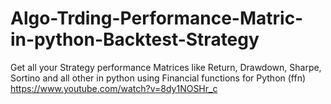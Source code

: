 # Algo-Trding-Performance-Matric-in-python-Backtest-Strategy
Get all your Strategy performance Matrices like Return, Drawdown, Sharpe, Sortino and all other in python using Financial functions for Python (ffn)
https://www.youtube.com/watch?v=8dy1NOSHr_c
